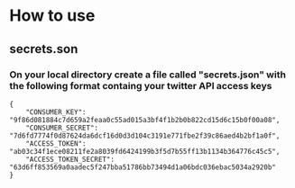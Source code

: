 # How to use

## secrets.son

### On your local directory create a file called "secrets.json" with the following format containg your twitter API access keys

```shell
{
    "CONSUMER_KEY": "9f86d081884c7d659a2feaa0c55ad015a3bf4f1b2b0b822cd15d6c15b0f00a08",
    "CONSUMER_SECRET": "7d6fd7774f0d87624da6dcf16d0d3d104c3191e771fbe2f39c86aed4b2bf1a0f",
    "ACCESS_TOKEN": "ab03c34f1ece08211fe2a8039fd6424199b3f5d7b55ff13b1134b364776c45c5",
    "ACCESS_TOKEN_SECRET": "63d6ff853569a0aadec5f247bba51786bb73494d1a06bdc036ebac5034a2920b"
}
```